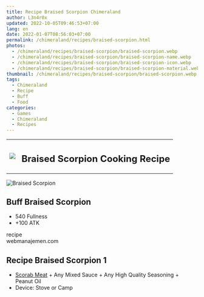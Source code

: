 ```yaml
---
title: Recipe Braised Scorpion Chimeraland
author: L3n4r0x
updated: 2022-10-05T09:46:53+07:00
lang: en
date: 2022-01-07T08:56:03+07:00
permalink: /chimeraland/recipes/braised-scorpion.html
photos:
  - /chimeraland/recipes/braised-scorpion/braised-scorpion.webp
  - /chimeraland/recipes/braised-scorpion/braised-scorpion-name.webp
  - /chimeraland/recipes/braised-scorpion/braised-scorpion-icon.webp
  - /chimeraland/recipes/braised-scorpion/braised-scorpion-material.webp
thumbnail: /chimeraland/recipes/braised-scorpion/braised-scorpion.webp
tags:
  - Chimeraland
  - Recipe
  - Buff
  - Food
categories:
  - Games
  - Chimeraland
  - Recipes
---
```


<section id="bootstrap-wrapper">
  <link
    rel="stylesheet"
    href="https://cdn.statically.io/gh/dimaslanjaka/Web-Manajemen/40ac3225/css/bootstrap-4.5-wrapper.css"
  />
  <div class="row mb-2">
    <div class="col-md-12 mb-2">
      <table class="table" id="post-info">
        <tbody>
          <tr>
            <td>
              <img
                class="d-inline-block me-2"
                src="/chimeraland/recipes/braised-scorpion/braised-scorpion-icon.webp"
                width="auto"
                height="auto"
              />
            </td>
            <td><h1 class="fs-5">Braised Scorpion Cooking Recipe</h1></td>
          </tr>
        </tbody>
      </table>
    </div>
  </div>
  <div class="card mb-2">
    <div class="row g-0">
      <div class="col-sm-4 position-relative mb-2">
        <img
          src="/chimeraland/recipes/braised-scorpion/braised-scorpion-material.webp"
          class="card-img fit-cover w-100 h-100"
          alt="Braised Scorpion"
          data-fancybox="true"
        />
      </div>
      <div class="col-sm-8 mb-2">
        <div class="card-body">
          <h2 class="card-title fs-5">Buff Braised Scorpion</h2>
          <div class="card-text">
            <ul>
              <li>540 Fullness</li>
              <li>+100 ATK</li>
            </ul>
          </div>
          <span class="badge rounded-pill bg-dark text-white">recipe</span>
        </div>
        <div class="card-footer text-end text-muted">webmanajemen.com</div>
      </div>
    </div>
  </div>
  <div class="row mb-2">
    <div class="col-12 col-lg-6 recipe-item mb-2">
      <div class="card">
        <div class="card-body">
          <h2 class="card-title fs-5">Recipe Braised Scorpion 1</h2>
          <div class="card-text">
            <ul>
              <li>
                <a
                  class="text-decoration-none"
                  href="/chimeraland/materials/scorab-meat.html"
                  >Scorab Meat</a
                ><span> + </span>Any Mixed Sauce<span> + </span>Any High Quality
                Seasoning<span> + </span>Peanut Oil
              </li>
              <li>Device: Stove or Camp</li>
            </ul>
          </div>
        </div>
      </div>
    </div>
  </div>
</section>